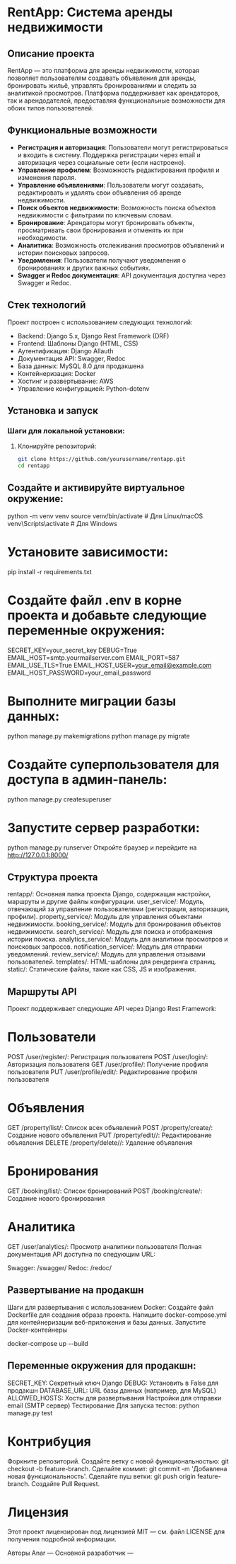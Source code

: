 # RentApp: Система аренды недвижимости

## Описание проекта
RentApp — это платформа для аренды недвижимости, которая позволяет пользователям создавать объявления для аренды, бронировать жильё, управлять бронированиями и следить за аналитикой просмотров. Платформа поддерживает как арендаторов, так и арендодателей, предоставляя функциональные возможности для обоих типов пользователей.

## Функциональные возможности
- **Регистрация и авторизация**: Пользователи могут регистрироваться и входить в систему. Поддержка регистрации через email и авторизация через социальные сети (если настроено).
- **Управление профилем**: Возможность редактирования профиля и изменения пароля.
- **Управление объявлениями**: Пользователи могут создавать, редактировать и удалять свои объявления об аренде недвижимости.
- **Поиск объектов недвижимости**: Возможность поиска объектов недвижимости с фильтрами по ключевым словам.
- **Бронирование**: Арендаторы могут бронировать объекты, просматривать свои бронирования и отменять их при необходимости.
- **Аналитика**: Возможность отслеживания просмотров объявлений и истории поисковых запросов.
- **Уведомления**: Пользователи получают уведомления о бронированиях и других важных событиях.
- **Swagger и Redoc документация**: API документация доступна через Swagger и Redoc.

## Стек технологий
Проект построен с использованием следующих технологий:
- Backend: Django 5.x, Django Rest Framework (DRF)
- Frontend: Шаблоны Django (HTML, CSS)
- Аутентификация: Django Allauth
- Документация API: Swagger, Redoc
- База данных: MySQL 8.0 для продакшена
- Контейнеризация: Docker
- Хостинг и развертывание: AWS
- Управление конфигурацией: Python-dotenv

## Установка и запуск
### Шаги для локальной установки:
1. Клонируйте репозиторий:
   ```bash
   git clone https://github.com/yourusername/rentapp.git
   cd rentapp

## Создайте и активируйте виртуальное окружение:

python -m venv venv
source venv/bin/activate  # Для Linux/macOS
venv\\Scripts\\activate  # Для Windows


# Установите зависимости:
pip install -r requirements.txt
# Создайте файл .env в корне проекта и добавьте следующие переменные окружения:
SECRET_KEY=your_secret_key
DEBUG=True
EMAIL_HOST=smtp.yourmailserver.com
EMAIL_PORT=587
EMAIL_USE_TLS=True
EMAIL_HOST_USER=your_email@example.com
EMAIL_HOST_PASSWORD=your_email_password
# Выполните миграции базы данных:
python manage.py makemigrations
python manage.py migrate
# Создайте суперпользователя для доступа в админ-панель:
python manage.py createsuperuser
# Запустите сервер разработки:
python manage.py runserver
Откройте браузер и перейдите на http://127.0.0.1:8000/

## Структура проекта
rentapp/: Основная папка проекта Django, содержащая настройки, маршруты и другие файлы конфигурации.
user_service/: Модуль, отвечающий за управление пользователями (регистрация, авторизация, профили).
property_service/: Модуль для управления объектами недвижимости.
booking_service/: Модуль для бронирования объектов недвижимости.
search_service/: Модуль для поиска и отображения истории поиска.
analytics_service/: Модуль для аналитики просмотров и поисковых запросов.
notification_service/: Модуль для отправки уведомлений.
review_service/: Модуль для управления отзывами пользователей.
templates/: HTML-шаблоны для рендеринга страниц.
static/: Статические файлы, такие как CSS, JS и изображения.

## Маршруты API
Проект поддерживает следующие API через Django Rest Framework:

# Пользователи
POST /user/register/: Регистрация пользователя
POST /user/login/: Авторизация пользователя
GET /user/profile/: Получение профиля пользователя
PUT /user/profile/edit/: Редактирование профиля пользователя

# Объявления
GET /property/list/: Список всех объявлений
POST /property/create/: Создание нового объявления
PUT /property/edit/<id>/: Редактирование объявления
DELETE /property/delete/<id>/: Удаление объявления
# Бронирования
GET /booking/list/: Список бронирований
POST /booking/create/: Создание нового бронирования
# Аналитика
GET /user/analytics/: Просмотр аналитики пользователя
Полная документация API доступна по следующим URL:

Swagger: /swagger/
Redoc: /redoc/
## Развертывание на продакшн
Шаги для развертывания с использованием Docker:
Создайте файл Dockerfile для создания образа проекта.
Напишите docker-compose.yml для контейнеризации веб-приложения и базы данных.
Запустите Docker-контейнеры

docker-compose up --build
## Переменные окружения для продакшн:
SECRET_KEY: Секретный ключ Django
DEBUG: Установить в False для продакшн
DATABASE_URL: URL базы данных (например, для MySQL)
ALLOWED_HOSTS: Хосты для развертывания
Настройки для отправки email (SMTP сервер)
Тестирование
Для запуска тестов:
python manage.py test
# Контрибуция
Форкните репозиторий.
Создайте ветку с новой функциональностью: git checkout -b feature-branch.
Сделайте коммит: git commit -m 'Добавлена новая функциональность'.
Сделайте пуш ветки: git push origin feature-branch.
Создайте Pull Request.
# Лицензия
Этот проект лицензирован под лицензией MIT — см. файл LICENSE для получения подробной информации.

Авторы
Anar — Основной разработчик —



